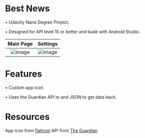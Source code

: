 # Best News

• Udacity Nano Degree Project. 

• Designed for API level 15 or better and build with Android Studio.

Main Page                  |  Settings
:-------------------------:|:-------------------------:
![image](https://github.com/erandx/BestNewsApp/blob/master/Screenshot_1.jpg)  |  ![image](https://github.com/erandx/BestNewsApp/blob/master/Screenshot_2.jpg)


# Features

• Custom app icon

• Uses the Guardian API to and JSON to get data back. 

# Resources
App icon from [flaticon](https://www.flaticon.com)
API from [The Guardian](https://www.theguardian.com/us)

